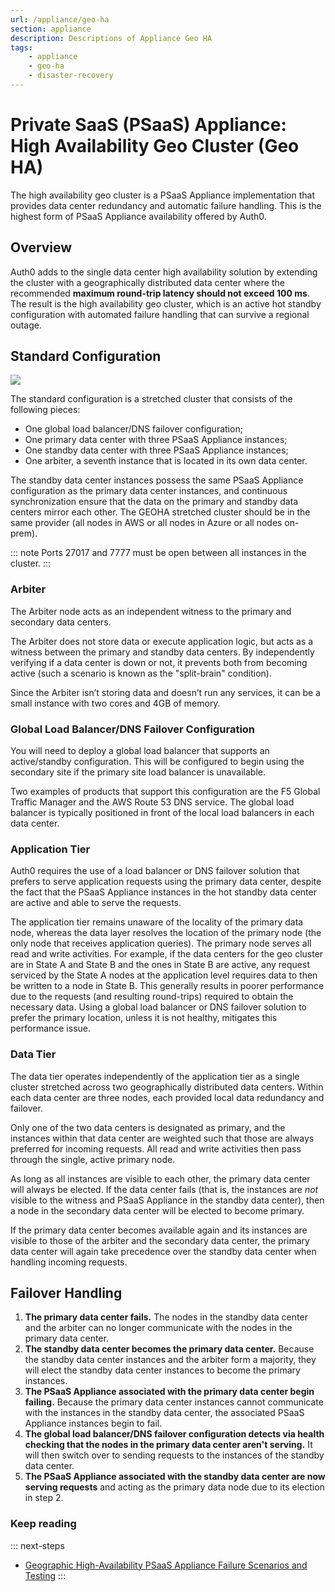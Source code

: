 ```yaml
---
url: /appliance/geo-ha
section: appliance
description: Descriptions of Appliance Geo HA
tags:
    - appliance
    - geo-ha
    - disaster-recovery
---
```


# Private SaaS (PSaaS) Appliance: High Availability Geo Cluster (Geo HA)

The high availability geo cluster is a PSaaS Appliance implementation that provides data center redundancy and automatic failure handling. This is the highest form of PSaaS Appliance availability offered by Auth0.

## Overview

Auth0 adds to the single data center high availability solution by extending the cluster with a geographically distributed data center where the recommended **maximum round-trip latency should not exceed 100 ms**. The result is the high availability geo cluster, which is an active hot standby configuration with automated failure handling that can survive a regional outage.

## Standard Configuration

![](/media/articles/appliance/geo-ha.png)

The standard configuration is a stretched cluster that consists of the following pieces:

* One global load balancer/DNS failover configuration;
* One primary data center with three PSaaS Appliance instances;
* One standby data center with three PSaaS Appliance instances;
* One arbiter, a seventh instance that is located in its own data center.

The standby data center instances possess the same PSaaS Appliance configuration as the primary data center instances, and continuous synchronization ensure that the data on the primary and standby data centers mirror each other. The GEOHA stretched cluster should be in the same provider (all nodes in AWS or all nodes in Azure or all nodes on-prem).

::: note
  Ports 27017 and 7777 must be open between all instances in the cluster.
:::

### Arbiter

The Arbiter node acts as an independent witness to the primary and secondary data centers.

The Arbiter does not store data or execute application logic, but acts as a witness between the primary and standby data centers. By independently verifying if a data center is down or not, it prevents both from becoming active (such a scenario is known as the "split-brain" condition).

Since the Arbiter isn’t storing data and doesn’t run any services, it can be a small instance with two cores and 4GB of memory.

### Global Load Balancer/DNS Failover Configuration

You will need to deploy a global load balancer that supports an active/standby configuration. This will be configured to begin using the secondary site if the primary site load balancer is unavailable.

Two examples of products that support this configuration are the F5 Global Traffic Manager and the AWS Route 53 DNS service. The global load balancer is typically positioned in front of the local load balancers in each data center.

### Application Tier

Auth0 requires the use of a load balancer or DNS failover solution that prefers to serve application requests using the primary data center, despite the fact that the PSaaS Appliance instances in the hot standby data center are active and able to serve the requests.

The application tier remains unaware of the locality of the primary data node, whereas the data layer resolves the location of the primary node (the only node that receives application queries). The primary node serves all read and write activities. For example, if the data centers for the geo cluster are in State A and State B and the ones in State B are active, any request serviced by the State A nodes at the application level requires data to then be written to a node in State B. This generally results in poorer performance due to the requests (and resulting round-trips) required to obtain the necessary data. Using a global load balancer or DNS failover solution to prefer the primary location, unless it is not healthy, mitigates this performance issue.

### Data Tier

The data tier operates independently of the application tier as a single cluster stretched across two geographically distributed data centers. Within each data center are three nodes, each provided local data redundancy and failover.

Only one of the two data centers is designated as primary, and the instances within that data center are weighted such that those are always preferred for incoming requests. All read and write activities then pass through the single, active primary node.

As long as all instances are visible to each other, the primary data center will always be elected. If the data center fails (that is, the instances are *not* visible to the witness and PSaaS Appliance in the standby data center), then a node in the secondary data center will be elected to become primary.

If the primary data center becomes available again and its instances are visible to those of the arbiter and the secondary data center, the primary data center will again take precedence over the standby data center when handling incoming requests.

## Failover Handling

1. **The primary data center fails.** The nodes in the standby data center and the arbiter can no longer communicate with the nodes in the primary data center.
2. **The standby data center becomes the primary data center.** Because the standby data center instances and the arbiter form a majority, they will elect the standby data center instances to become the primary instances.
3. **The PSaaS Appliance associated with the primary data center begin failing.** Because the primary data center instances cannot communicate with the instances in the standby data center, the associated PSaaS Appliance instances begin to fail.
4. **The global load balancer/DNS failover configuration detects via health checking that the nodes in the primary data center aren't serving.** It will then switch over to sending requests to the instances of the standby data center.
5. **The PSaaS Appliance associated with the standby data center are now serving requests** and acting as the primary data node due to its election in step 2.

### Keep reading

::: next-steps
* [Geographic High-Availability PSaaS Appliance Failure Scenarios and Testing](/appliance/geo-ha/disaster-recovery)
:::
